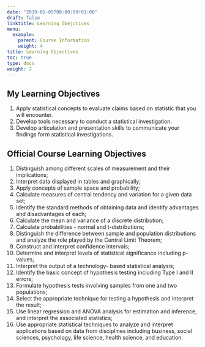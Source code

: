 ```yaml
---
date: "2019-05-05T00:00:00+01:00"
draft: false
linktitle: Learning Obejctives
menu:
  example:
    parent: Course Information
    weight: 4
title: Learning Objectives
toc: true
type: docs
weight: 2
---
```


## My Learning Objectives
1. Apply statistical concepts to evaluate claims based on statistic that you will encounter.
2. Develop tools necessary to conduct a statistical investigation.
3. Develop articulation and presentation skills to communicate your findings form statistical investigations.

## Official Course Learning Objectives
1. Distinguish among different scales of measurement and their implications; 
2. Interpret data displayed in tables and graphically; 
3. Apply concepts of sample space and probability; 
4. Calculate measures of central tendency and variation for a given data set; 
5. Identify the standard methods of obtaining data and identify advantages and disadvantages of each; 
6. Calculate the mean and variance of a discrete distribution; 
7. Calculate probabilities - normal and t-distributions; 
8. Distinguish the difference between sample and population distributions and analyze the role played by the Central Limit Theorem; 
9. Construct and interpret confidence intervals;
10. Determine and interpret levels of statistical significance including p-values; 
11. Interpret the output of a technology- based statistical analysis; 
12. Identify the basic concept of hypothesis testing including Type I and II errors; 
13. Formulate hypothesis tests involving samples from one and two populations; 
14. Select the appropriate technique for testing a hypothesis and interpret the result; 
15. Use linear regression and ANOVA analysis for estimation and inference, and interpret the associated statistics;
16. Use appropriate statistical techniques to analyze and interpret applications based on data from disciplines including business, social sciences, psychology, life science, health science, and education. 